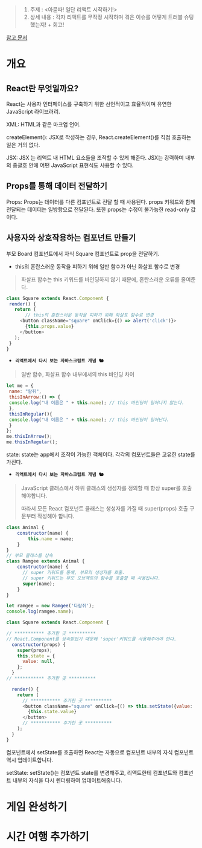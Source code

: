> 1.  주제 : <아묻따! 일단 리액트 시작하기!>
> 2.  상세 내용 : 각자 리액트를 무작정 시작하며 겪은 이슈를 어떻게 트러블 슈팅했는지! + 회고!

[참고 문서](https://ko.reactjs.org/tutorial/tutorial.html)

# 개요

## React란 무엇일까요?

React는 사용자 인터페이스를 구축하기 위한 선언적이고 효율적이며 유연한 JavaScript 라이브러리.

XML: HTML과 같은 마크업 언어.

createElement(): JSX로 작성하는 경우, React.createElement()를 직접 호출하는 일은 거의 없다.

JSX: JSX 는 리액트 내 HTML 요소들을 조작할 수 있게 해준다. JSX는 강력하며 내부의 중괄호 안에 어떤 JavaScript 표현식도 사용할 수 있다. 

## Props를 통해 데이터 전달하기

Props: Props는 데이터를 다른 컴포넌트로 전달 할 때 사용된다. props 키워드와 함께 전달되는 데이터는 일방향으로 전달된다. 또한 props는 수정이 불가능한 read-only 값이다. 

## 사용자와 상호작용하는 컴포넌트 만들기

부모 Board 컴포넌트에서 자식 Square 컴포넌트로 prop을 전달하기. 

- this의 혼란스러운 동작을 피하기 위해 일반 함수가 아닌 화살표 함수로 변경
  
> 화살표 함수는 this 키워드를 바인딩하지 않기 때문에, 혼란스러운 오류를 줄여준다. 

```js
class Square extends React.Component {
 render() {
   return (
       // this의 혼란스러운 동작을 피하기 위해 화살표 함수로 변경
     <button className="square" onClick={() => alert('click')}>
       {this.props.value}
     </button>
   );
 }
}
```

- **`리액트에서 다시 보는 자바스크립트 개념 🐿`**

> 일반 함수, 화살표 함수 내부에서의 this 바인딩 차이

``` js
let me = { 
 name: "람쥐", 
 thisInArrow:() => { 
 console.log("내 이름은 " + this.name); // this 바인딩이 일어나지 않는다.
 }, 
 thisInRegular(){ 
 console.log("내 이름은 " + this.name); // this 바인딩이 일어난다. 
 } 
};
me.thisInArrow(); 
me.thisInRegular();
```

state: state는 app에서 조작이 가능한 객체이다. 각각의 컴포넌트들은 고유한 state를 가진다.  

- **`리액트에서 다시 보는 자바스크립트 개념 🐿`**

> JavaScript 클래스에서 하위 클래스의 생성자를 정의할 때 항상 super를 호출해야합니다. 
> 
> 따라서 모든 React 컴포넌트 클래스는 생성자를 가질 때 super(props) 호출 구문부터 작성해야 합니다.

```js
class Animal {
    constructor(name) {
        this.name = name;
    }
}
// 부모 클래스를 상속 
class Ramgee extends Animal {
    constructor(name) {
      // super 키워드를 통해, 부모의 생성자를 호출. 
      // super 키워드는 부모 오브젝트의 함수를 호출할 때 사용됩니다.
      super(name); 
    }
}

let ramgee = new Ramgee('다람쥐'); 
console.log(ramgee.name);

```

```js
class Square extends React.Component {

// *********** 추가한 곳 **********
// React.Component를 상속받았기 때문에 'super'키워드를 사용해주어야 한다. 
  constructor(props) {
    super(props);
    this.state = {
      value: null,
    };
  }
// *********** 추가한 곳 **********

  render() {
    return (
      // *********** 추가한 곳 **********
      <button className="square" onClick={() => this.setState({value: 'X'})}>
        {this.state.value}
      </button>
      // *********** 추가한 곳 **********
    );
  }
}
```

컴포넌트에서 setState를 호출하면 React는 자동으로 컴포넌트 내부의 자식 컴포넌트 역시 업데이트합니다.

setState: setState()는 컴포넌트 state를 변경해주고, 리액트한테 컴포넌트와 컴포넌트 내부의 자식을 다시 렌더링하여 업데이트해줍니다. 

# 게임 완성하기

# 시간 여행 추가하기